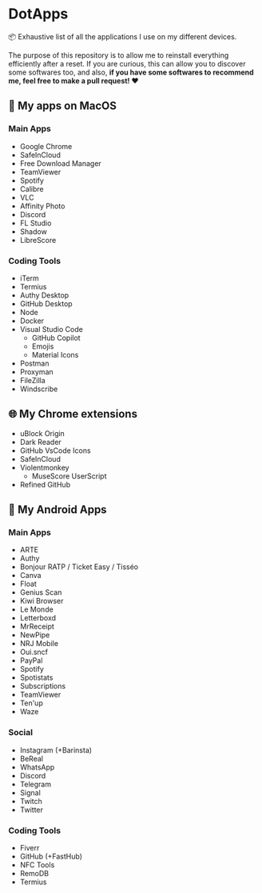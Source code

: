 # DotApps

📦 Exhaustive list of all the applications I use on my different devices.

The purpose of this repository is to allow me to reinstall everything efficiently after a reset. If you are curious, this can allow you to discover some softwares too, and also, **if you have some softwares to recommend me, feel free to make a pull request! :heart:**

## 🍎 My apps on MacOS

### Main Apps

* Google Chrome
* SafeInCloud
* Free Download Manager
* TeamViewer
* Spotify
* Calibre
* VLC
* Affinity Photo
* Discord
* FL Studio
* Shadow
* LibreScore

### Coding Tools

* iTerm
* Termius
* Authy Desktop
* GitHub Desktop
* Node
* Docker
* Visual Studio Code
  - GitHub Copilot
  - Emojis
  - Material Icons
* Postman
* Proxyman
* FileZilla
* Windscribe

## 🌐 My Chrome extensions

* uBlock Origin
* Dark Reader
* GitHub VsCode Icons
* SafeInCloud
* Violentmonkey
  - MuseScore UserScript
* Refined GitHub

## 🤖 My Android Apps

### Main Apps

* ARTE
* Authy
* Bonjour RATP / Ticket Easy / Tisséo
* Canva
* Float
* Genius Scan
* Kiwi Browser
* Le Monde
* Letterboxd
* MrReceipt
* NewPipe
* NRJ Mobile
* Oui.sncf
* PayPal
* Spotify
* Spotistats
* Subscriptions
* TeamViewer
* Ten'up
* Waze

### Social

* Instagram (+Barinsta)
* BeReal
* WhatsApp
* Discord
* Telegram
* Signal
* Twitch
* Twitter

### Coding Tools

* Fiverr
* GitHub (+FastHub)
* NFC Tools
* RemoDB
* Termius
